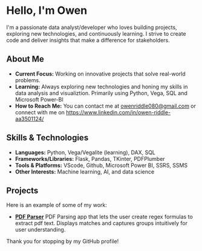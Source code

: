 <!--
  Welcome to my GitHub profile.
  This README is a little snapshot about who I am,
  what I’m working on, and what drives me as a data analyst/developer.
-->

# Hello, I'm Owen

I'm a passionate data analyst/developer who loves building projects, exploring new technologies, and continuously learning. I strive to create code and deliver insights that make a difference for stakeholders.

## About Me

- **Current Focus:** Working on innovative projects that solve real-world problems.
- **Learning:** Always exploring new technologies and honing my skills in data analysis and visualiztion. Primarily using Python, Vega, SQL and Microsoft Power-BI
- **How to Reach Me:** You can contact me at owenriddle080@gmail.com or connect with me on https://www.linkedin.com/in/owen-riddle-aa3501124/

## Skills & Technologies

- **Languages:** Python, Vega/Vegalite (learning), DAX, SQL
- **Frameworks/Libraries:** Flask, Pandas, TKinter, PDFPlumber
- **Tools & Platforms:** VScode, Github, Microsoft Power BI, SSRS, SSMS
- **Other Interests:** Machine learning, AI, and data science

## Projects

Here is an example of some of my work:

- **[PDF Parser](https://github.com/owenriddle080/Projects/tree/main/Python/PDF%20Parser)** PDF Parsing app that lets the user create regex formulas to extract pdf text. Displays matches and captures groups intuitively for user understanding. 

Thank you for stopping by my GitHub profile!
